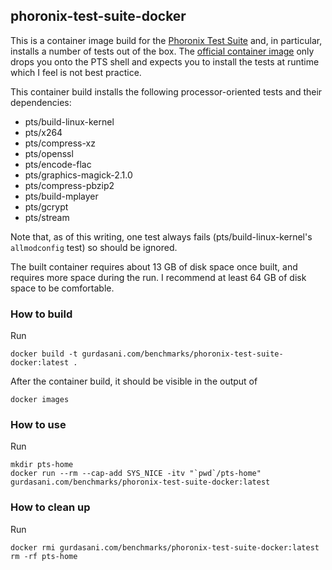 ## phoronix-test-suite-docker

This is a container image build for the [Phoronix Test Suite](https://www.phoronix-test-suite.com/) and, in particular,
installs a number of tests out of the box. The [official container image](https://hub.docker.com/r/phoronix/pts/) only
drops you onto the PTS shell and expects you to install the tests at runtime which I feel is not best practice.

This container build installs the following processor-oriented tests and their dependencies:

- pts/build-linux-kernel
- pts/x264
- pts/compress-xz
- pts/openssl
- pts/encode-flac
- pts/graphics-magick-2.1.0
- pts/compress-pbzip2
- pts/build-mplayer
- pts/gcrypt
- pts/stream

Note that, as of this writing, one test always fails (pts/build-linux-kernel's `allmodconfig` test) so should be
ignored.

The built container requires about 13 GB of disk space once built, and requires more space during the run. I recommend
at least 64 GB of disk space to be comfortable.

### How to build
Run

```shell
docker build -t gurdasani.com/benchmarks/phoronix-test-suite-docker:latest .
```

After the container build, it should be visible in the output of

```shell
docker images
```

### How to use

Run

```shell
mkdir pts-home
docker run --rm --cap-add SYS_NICE -itv "`pwd`/pts-home" gurdasani.com/benchmarks/phoronix-test-suite-docker:latest
```

### How to clean up

Run

```shell
docker rmi gurdasani.com/benchmarks/phoronix-test-suite-docker:latest
rm -rf pts-home
```

